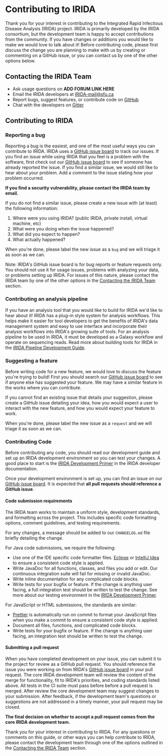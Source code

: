 Contributing to IRIDA
=====================

Thank you for your interest in contributing to the Integrated Rapid Infectious Disease Analysis (IRIDA) project.  IRIDA is primarily developed by the IRIDA consortium, but the development team is happy to accept contributions from the community.  If you have changes or additions you would like to make we would love to talk about it!  Before contributing code, please first discuss the change you are planning to make with us by creating or commenting on a GitHub issue, or you can contact us by one of the other options below.


Contacting the IRIDA Team
-------------------------
* Ask usage questions on __ADD FORUM LINK HERE__
* Email the IRIDA developers at IRIDA-mail@sfu.ca
* Report bugs, suggest features, or contribute code on [GitHub](http://github.com/phac-nml/irida)
* Chat with the developers on [Gitter](https://gitter.im/irida-project/)


Contributing to IRIDA
---------------------

### Reporting a bug

Reporting a bug is the easiest, and one of the most useful ways you can contribute to IRIDA.  IRIDA uses a [GitHub issue board] to track our issues.  If you find an issue while using IRIDA that you feel is a problem with the software, first check out our [GitHub issue board] to see if someone has already reported the issue.  If you find a similar issue, we would still like to hear about your problem.  Add a comment to the issue stating how your problem occurred.

**If you find a security vulnerability, please contact the IRIDA team by email.**

If you do not find a similar issue, please create a new issue with (at least) the following information:

1. Where were you using IRIDA? (public IRIDA, private install, virtual machine, etc)
2. What were you doing when the issue happened?
3. What did you expect to happen?
4. What actually happened?

When you're done, please label the new issue as a `bug` and we will triage it as soon as we can.

Note: IRIDA's GitHub issue board is for bug reports or feature requests only.  You should not use it for usage issues, problems with analyzing your data, or problems setting up IRIDA.  For issues of this nature, please contact the IRIDA team by one of the other options in the [Contacting the IRIDA Team](#contacting-the-irida-team) section.

### Contributing an analysis pipeline

If you have an analysis tool that you would like to build for IRIDA we'd like to hear about it!  IRIDA has a plug-in style system for analysis workflows.  This helps make it easier for tool developers to get the benefits of IRIDA's data management system and easy to use interface and incorporate their analysis workflows into IRIDA's growing suite of tools.  For an analysis pipeline to be used in IRIDA, it must be developed as a Galaxy workflow and operate on sequencing reads.  Read more about building tools for IRIDA in the [IRIDA Pipeline Development Guide](https://irida.corefacility.ca/documentation/developer/tools/pipelines/).

### Suggesting a feature

Before writing code for a new feature, we would love to discuss the feature you're trying to build!  First you should search our [GitHub issue board] to see if anyone else has suggested your feature.  We may have a similar feature in the works where you can contribute.

If you cannot find an existing issue that details your suggestion, please create a GitHub issue detailing your idea, how you would expect a user to interact with the new feature, and how you would expect your feature to work.

When you're done, please label the new issue as a `request` and we will triage it as soon as we can.


### Contributing Code

Before contributing any code, you should read our development guide and set up an IRIDA development environment so you can test your changes.  A good place to start is the [IRIDA Development Primer] in the IRIDA developer documentation.

Once your development environment is set up, you can find an issue on our [GitHub issue board].  It is expected that **all pull requests should reference a GitHub issue**.

#### Code submission requirements

The IRIDA team works to maintain a uniform style, development standards, and formatting across the project.  This includes specific code formatting options, comment guidelines, and testing requirements.

For any changes, a message should be added to our `CHANGELOG.md` file briefly detailing the change.

For Java code submissions, we require the following:
* Use one of the IDE specific code formatter files.  [Eclipse](https://irida.corefacility.ca/documentation/developer/files/eclipse-code-formatter.xml) or [IntelliJ Idea](https://irida.corefacility.ca/documentation/developer/files/intellij-code-style-schemes.xml) to ensure a consistent code style is applied.
* Write JavaDoc for all functions, classes, and files you add or edit.  Our continuous integration suite will fail for missing or invalid JavaDoc.
* Write inline documentation for any complicated code blocks.
* Write tests for your bugfix or feature.  If the change is anything user facing, a full integration test should be written to test the change.  See more about our testing environment in the [IRIDA Development Primer].

For JavaScript or HTML submissions, the standards are similar:
* [Prettier](https://prettier.io/) is automatically run on commit to format your JavaScript files when you make a commit to ensure a consistent code style is applied.
* Document all files, functions, and complicated code blocks.
* Write tests for your bugfix or feature.  If the change is anything user facing, an integration test should be written to test the change.

#### Submitting a pull request

When you have completed development on your issue, you can submit it to the project for review as a GitHub pull request.  You should reference the issue you were working on from IRIDA's [GitHub issue board] in your pull request.  The core IRIDA development team will review the content of the merge for functionality, fit to IRIDA's priorities, and coding standards listed above.  All tests in the CI suite must pass before before a pull request is merged.  After review the core development team may suggest changes to your submission.  After feedback, if the development team's questions or suggestions are not addressed in a timely manner, your pull request may be closed.

**The final decision on whether to accept a pull request comes from the core IRIDA development team.**


Thank you for your interest in contributing to IRIDA.  For any questions or comments on this guide, or other ways you can help contribute to IRIDA, please contact the development team through one of the options outlined in the [Contacting the IRIDA Team](#contacting-the-irida-team) section.

[GitHub issue board]: https://github.com/phac-nml/irida/issues
[IRIDA Development Primer]: https://irida.corefacility.ca/documentation/developer/getting-started/
